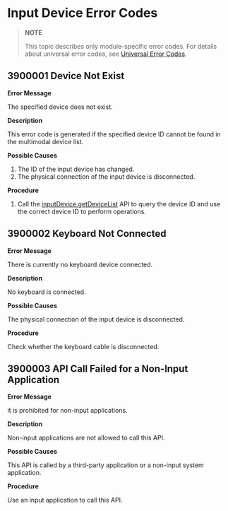 # Input Device Error Codes

> **NOTE**
>
> This topic describes only module-specific error codes. For details about universal error codes, see [Universal Error Codes](../errorcode-universal.md).

## 3900001 Device Not Exist

**Error Message**

The specified device does not exist.

**Description**

This error code is generated if the specified device ID cannot be found in the multimodal device list.

**Possible Causes**

1. The ID of the input device has changed.
2. The physical connection of the input device is disconnected.

**Procedure**

1. Call the [inputDevice.getDeviceList](js-apis-inputdevice.md) API to query the device ID and use the correct device ID to perform operations.

## 3900002 Keyboard Not Connected

**Error Message**

There is currently no keyboard device connected.

**Description**

No keyboard is connected.

**Possible Causes**

The physical connection of the input device is disconnected.

**Procedure**

Check whether the keyboard cable is disconnected.

## 3900003 API Call Failed for a Non-Input Application

**Error Message**

it is prohibited for non-input applications.

**Description**

Non-input applications are not allowed to call this API.

**Possible Causes**

This API is called by a third-party application or a non-input system application.

**Procedure**

Use an input application to call this API.
